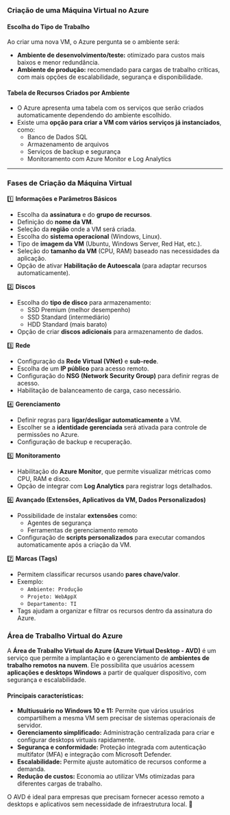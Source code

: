### **Criação de uma Máquina Virtual no Azure**
#### **Escolha do Tipo de Trabalho**
Ao criar uma nova VM, o Azure pergunta se o ambiente será:
- **Ambiente de desenvolvimento/teste:** otimizado para custos mais baixos e menor redundância.
- **Ambiente de produção:** recomendado para cargas de trabalho críticas, com mais opções de escalabilidade, segurança e disponibilidade.

#### **Tabela de Recursos Criados por Ambiente**
- O Azure apresenta uma tabela com os serviços que serão criados automaticamente dependendo do ambiente escolhido.
- Existe uma **opção para criar a VM com vários serviços já instanciados**, como:
  - Banco de Dados SQL
  - Armazenamento de arquivos
  - Serviços de backup e segurança
  - Monitoramento com Azure Monitor e Log Analytics

---

### **Fases de Criação da Máquina Virtual**
1️⃣ **Informações e Parâmetros Básicos**
   - Escolha da **assinatura** e do **grupo de recursos**.
   - Definição do **nome da VM**.
   - Seleção da **região** onde a VM será criada.
   - Escolha do **sistema operacional** (Windows, Linux).
   - Tipo de **imagem da VM** (Ubuntu, Windows Server, Red Hat, etc.).
   - Seleção do **tamanho da VM** (CPU, RAM) baseado nas necessidades da aplicação.
   - Opção de ativar **Habilitação de Autoescala** (para adaptar recursos automaticamente).

2️⃣ **Discos**
   - Escolha do **tipo de disco** para armazenamento:
     - SSD Premium (melhor desempenho)
     - SSD Standard (intermediário)
     - HDD Standard (mais barato)
   - Opção de criar **discos adicionais** para armazenamento de dados.

3️⃣ **Rede**
   - Configuração da **Rede Virtual (VNet)** e **sub-rede**.
   - Escolha de um **IP público** para acesso remoto.
   - Configuração do **NSG (Network Security Group)** para definir regras de acesso.
   - Habilitação de balanceamento de carga, caso necessário.

4️⃣ **Gerenciamento**
   - Definir regras para **ligar/desligar automaticamente** a VM.
   - Escolher se a **identidade gerenciada** será ativada para controle de permissões no Azure.
   - Configuração de backup e recuperação.

5️⃣ **Monitoramento**
   - Habilitação do **Azure Monitor**, que permite visualizar métricas como CPU, RAM e disco.
   - Opção de integrar com **Log Analytics** para registrar logs detalhados.

6️⃣ **Avançado (Extensões, Aplicativos da VM, Dados Personalizados)**
   - Possibilidade de instalar **extensões** como:
     - Agentes de segurança
     - Ferramentas de gerenciamento remoto
   - Configuração de **scripts personalizados** para executar comandos automaticamente após a criação da VM.

7️⃣ **Marcas (Tags)**
   - Permitem classificar recursos usando **pares chave/valor**.
   - Exemplo:
     - `Ambiente: Produção`
     - `Projeto: WebAppX`
     - `Departamento: TI`
   - Tags ajudam a organizar e filtrar os recursos dentro da assinatura do Azure.

### **Área de Trabalho Virtual do Azure**  
A **Área de Trabalho Virtual do Azure (Azure Virtual Desktop - AVD)** é um serviço que permite a implantação e o gerenciamento de **ambientes de trabalho remotos na nuvem**. Ele possibilita que usuários acessem **aplicações e desktops Windows** a partir de qualquer dispositivo, com segurança e escalabilidade.  

#### **Principais características:**
- **Multiusuário no Windows 10 e 11:** Permite que vários usuários compartilhem a mesma VM sem precisar de sistemas operacionais de servidor.  
- **Gerenciamento simplificado:** Administração centralizada para criar e configurar desktops virtuais rapidamente.  
- **Segurança e conformidade:** Proteção integrada com autenticação multifator (MFA) e integração com Microsoft Defender.  
- **Escalabilidade:** Permite ajuste automático de recursos conforme a demanda.  
- **Redução de custos:** Economia ao utilizar VMs otimizadas para diferentes cargas de trabalho.  

O AVD é ideal para empresas que precisam fornecer acesso remoto a desktops e aplicativos sem necessidade de infraestrutura local. 🚀

